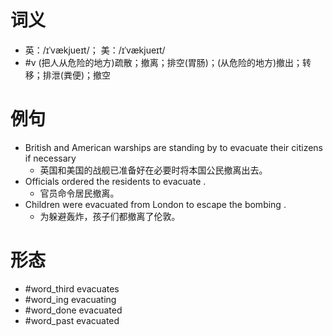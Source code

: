# 词义
- 英：/ɪˈvækjueɪt/； 美：/ɪˈvækjueɪt/
- #v (把人从危险的地方)疏散；撤离；排空(胃肠)；(从危险的地方)撤出；转移；排泄(粪便)；撤空
# 例句
- British and American warships are standing by to evacuate their citizens if necessary
	- 英国和美国的战舰已准备好在必要时将本国公民撤离出去。
- Officials ordered the residents to evacuate .
	- 官员命令居民撤离。
- Children were evacuated from London to escape the bombing .
	- 为躲避轰炸，孩子们都撤离了伦敦。
# 形态
- #word_third evacuates
- #word_ing evacuating
- #word_done evacuated
- #word_past evacuated
